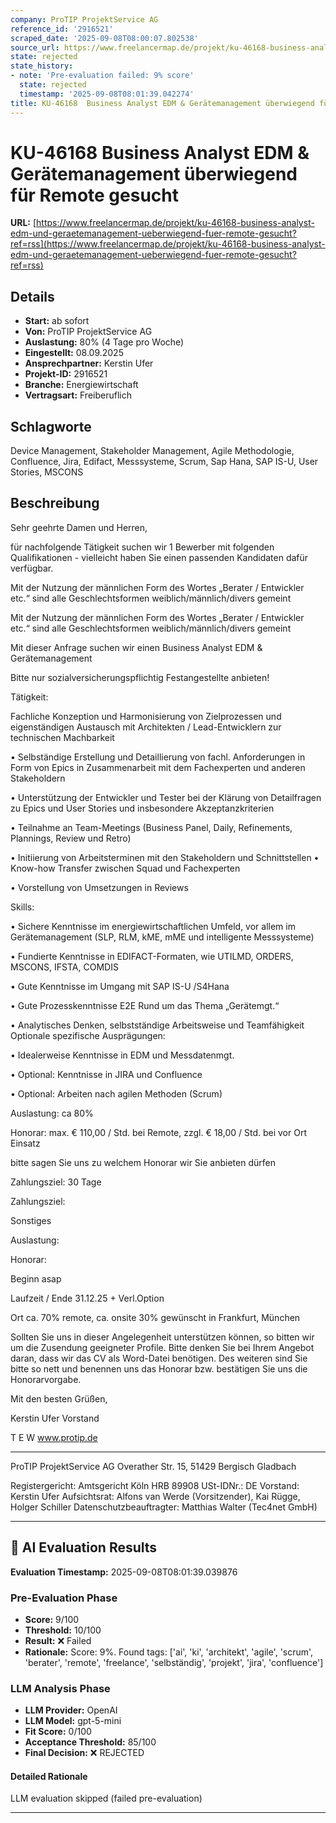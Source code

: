 ```yaml
---
company: ProTIP ProjektService AG
reference_id: '2916521'
scraped_date: '2025-09-08T08:00:07.802538'
source_url: https://www.freelancermap.de/projekt/ku-46168-business-analyst-edm-und-geraetemanagement-ueberwiegend-fuer-remote-gesucht?ref=rss
state: rejected
state_history:
- note: 'Pre-evaluation failed: 9% score'
  state: rejected
  timestamp: '2025-09-08T08:01:39.042274'
title: KU-46168  Business Analyst EDM & Gerätemanagement überwiegend für Remote gesucht
---
```



# KU-46168  Business Analyst EDM & Gerätemanagement überwiegend für Remote gesucht
**URL:** [https://www.freelancermap.de/projekt/ku-46168-business-analyst-edm-und-geraetemanagement-ueberwiegend-fuer-remote-gesucht?ref=rss](https://www.freelancermap.de/projekt/ku-46168-business-analyst-edm-und-geraetemanagement-ueberwiegend-fuer-remote-gesucht?ref=rss)
## Details
- **Start:** ab sofort
- **Von:** ProTIP ProjektService AG
- **Auslastung:** 80% (4 Tage pro Woche)
- **Eingestellt:** 08.09.2025
- **Ansprechpartner:** Kerstin Ufer
- **Projekt-ID:** 2916521
- **Branche:** Energiewirtschaft
- **Vertragsart:** Freiberuflich

## Schlagworte
Device Management, Stakeholder Management, Agile Methodologie, Confluence, Jira, Edifact, Messsysteme, Scrum, Sap Hana, SAP IS-U, User Stories, MSCONS

## Beschreibung
Sehr geehrte Damen und Herren,

für nachfolgende Tätigkeit suchen wir 1 Bewerber mit folgenden Qualifikationen - vielleicht haben Sie einen passenden Kandidaten dafür verfügbar.

Mit der Nutzung der männlichen Form des Wortes „Berater / Entwickler etc.“ sind alle Geschlechtsformen weiblich/männlich/divers gemeint

Mit der Nutzung der männlichen Form des Wortes „Berater / Entwickler etc.“ sind alle Geschlechtsformen weiblich/männlich/divers gemeint

Mit dieser Anfrage suchen wir einen Business Analyst EDM & Gerätemanagement

Bitte nur sozialversicherungspflichtig Festangestellte anbieten!

Tätigkeit:

Fachliche Konzeption und Harmonisierung von Zielprozessen und eigenständigen Austausch mit Architekten / Lead-Entwicklern zur technischen Machbarkeit

• Selbständige Erstellung und Detaillierung von fachl. Anforderungen in Form von Epics in Zusammenarbeit mit dem Fachexperten und anderen Stakeholdern

• Unterstützung der Entwickler und Tester bei der Klärung von Detailfragen zu Epics und User Stories und insbesondere Akzeptanzkriterien

• Teilnahme an Team-Meetings (Business Panel, Daily, Refinements, Plannings, Review und Retro)

• Initiierung von Arbeitsterminen mit den Stakeholdern und Schnittstellen • Know-how Transfer zwischen Squad und Fachexperten

• Vorstellung von Umsetzungen in Reviews

Skills:

• Sichere Kenntnisse im energiewirtschaftlichen Umfeld, vor allem im Gerätemanagement (SLP, RLM, kME, mME und intelligente Messsysteme)

• Fundierte Kenntnisse in EDIFACT-Formaten, wie UTILMD, ORDERS, MSCONS, IFSTA, COMDIS

• Gute Kenntnisse im Umgang mit SAP IS-U /S4Hana

• Gute Prozesskenntnisse E2E Rund um das Thema „Gerätemgt.“

• Analytisches Denken, selbstständige Arbeitsweise und Teamfähigkeit Optionale spezifische Ausprägungen:

• Idealerweise Kenntnisse in EDM und Messdatenmgt.

• Optional: Kenntnisse in JIRA und Confluence

• Optional: Arbeiten nach agilen Methoden (Scrum)

Auslastung:
ca 80%

Honorar:
max. € 110,00 / Std. bei Remote, zzgl. € 18,00 / Std. bei vor Ort Einsatz

bitte sagen Sie uns zu welchem Honorar wir Sie anbieten dürfen

Zahlungsziel:
30 Tage

Zahlungsziel:

Sonstiges

Auslastung:

Honorar:

Beginn
asap

Laufzeit / Ende
31.12.25 + Verl.Option

Ort
ca. 70% remote, ca. onsite 30% gewünscht in Frankfurt, München

Sollten Sie uns in dieser Angelegenheit unterstützen können, so bitten wir um die Zusendung geeigneter Profile.
Bitte denken Sie bei Ihrem Angebot daran, dass wir das CV als Word-Datei benötigen.
Des weiteren sind Sie bitte so nett und benennen uns das Honorar bzw. bestätigen Sie uns die Honorarvorgabe.

Mit den besten Grüßen,

Kerstin Ufer
Vorstand

T
E
W www.protip.de

________________________________________

ProTIP ProjektService AG
Overather Str. 15, 51429 Bergisch Gladbach

Registergericht: Amtsgericht Köln HRB 89908
USt-IDNr.: DE
Vorstand: Kerstin Ufer
Aufsichtsrat: Alfons van Werde (Vorsitzender), Kai Rügge, Holger Schiller
Datenschutzbeauftragter: Matthias Walter (Tec4net GmbH)

---

## 🤖 AI Evaluation Results

**Evaluation Timestamp:** 2025-09-08T08:01:39.039876

### Pre-Evaluation Phase
- **Score:** 9/100
- **Threshold:** 10/100
- **Result:** ❌ Failed
- **Rationale:** Score: 9%. Found tags: ['ai', 'ki', 'architekt', 'agile', 'scrum', 'berater', 'remote', 'freelance', 'selbständig', 'projekt', 'jira', 'confluence']

### LLM Analysis Phase
- **LLM Provider:** OpenAI
- **LLM Model:** gpt-5-mini
- **Fit Score:** 0/100
- **Acceptance Threshold:** 85/100
- **Final Decision:** ❌ REJECTED

#### Detailed Rationale
LLM evaluation skipped (failed pre-evaluation)

---
